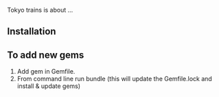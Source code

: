 Tokyo trains is about ...

Installation
------------

To add new gems
---------------
1. Add gem in Gemfile.
2. From command line run bundle (this will update the Gemfile.lock and install & update gems)
